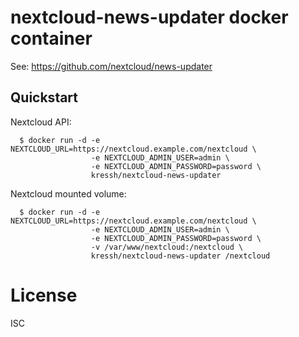 # nextcloud-news-updater docker container

See: https://github.com/nextcloud/news-updater

## Quickstart

Nextcloud API:

```
  $ docker run -d -e NEXTCLOUD_URL=https://nextcloud.example.com/nextcloud \
                  -e NEXTCLOUD_ADMIN_USER=admin \
                  -e NEXTCLOUD_ADMIN_PASSWORD=password \
                  kressh/nextcloud-news-updater
```

Nextcloud mounted volume:

```
  $ docker run -d -e NEXTCLOUD_URL=https://nextcloud.example.com/nextcloud \
                  -e NEXTCLOUD_ADMIN_USER=admin \
                  -e NEXTCLOUD_ADMIN_PASSWORD=password \
                  -v /var/www/nextcloud:/nextcloud \
                  kressh/nextcloud-news-updater /nextcloud
```

# License

ISC
